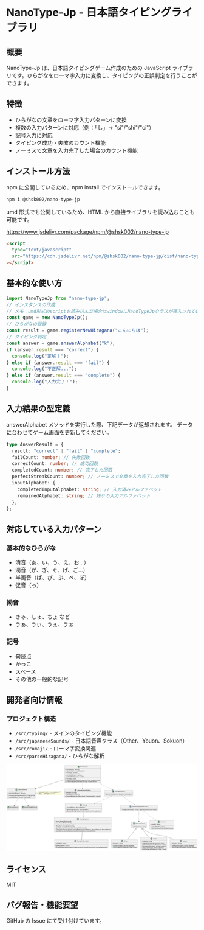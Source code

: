 # NanoType-Jp - 日本語タイピングライブラリ

## 概要

NanoType-Jp は、日本語タイピングゲーム作成のための JavaScript ライブラリです。ひらがなをローマ字入力に変換し、タイピングの正誤判定を行うことができます。

## 特徴

- ひらがなの文章をローマ字入力パターンに変換
- 複数の入力パターンに対応（例：「し」→ "si"/"shi"/"ci"）
- 記号入力に対応
- タイピング成功・失敗のカウント機能
- ノーミスで文章を入力完了した場合のカウント機能

## インストール方法

npm に公開しているため、npm install でインストールできます。

```bash
npm i @shsk002/nano-type-jp
```

umd 形式でも公開しているため、HTML から直接ライブラリを読み込むことも可能です。

https://www.jsdelivr.com/package/npm/@shsk002/nano-type-jp

```html
<script
  type="text/javascript"
  src="https://cdn.jsdelivr.net/npm/@shsk002/nano-type-jp/dist/nano-type-jp.umd.js"
></script>
```

## 基本的な使い方

```typescript
import NanoTypeJp from "nano-type-jp";
// インスタンスの作成
// メモ：umd形式のscriptを読み込んだ場合はwindowにNanoTypeJpクラスが挿入されています
const game = new NanoTypeJp();
// ひらがなの登録
const result = game.registerNewHiragana("こんにちは");
// タイピング判定
const answer = game.answerAlphabet("k");
if (answer.result === "correct") {
  console.log("正解！");
} else if (answer.result === "fail") {
  console.log("不正解...");
} else if (answer.result === "complete") {
  console.log("入力完了！");
}
```

## 入力結果の型定義

answerAlphabet メソッドを実行した際、下記データが返却されます。
データに合わせてゲーム画面を更新してください。

```typescript
type AnswerResult = {
  result: "correct" | "fail" | "complete";
  failCount: number; // 失敗回数
  correctCount: number; // 成功回数
  completedCount: number; // 完了した回数
  perfectStreakCount: number; // ノーミスで文章を入力完了した回数
  inputAlphabet: {
    completedInputAlphabet: string; // 入力済みアルファベット
    remainedAlphabet: string; // 残りの入力アルファベット
  };
};
```

## 対応している入力パターン

### 基本的なひらがな

- 清音（あ、い、う、え、お...）
- 濁音（が、ぎ、ぐ、げ、ご...）
- 半濁音（ぱ、ぴ、ぷ、ぺ、ぽ）
- 促音（っ）

### 拗音

- きゃ、しゅ、ちょ など
- ゔぁ、ゔぃ、ゔぇ、ゔぉ

### 記号

- 句読点
- かっこ
- スペース
- その他の一般的な記号

## 開発者向け情報

### プロジェクト構造

- `/src/typing/` - メインのタイピング機能
- `/src/japaneseSounds/` - 日本語音声クラス（Other、Youon、Sokuon）
- `/src/romaji/` - ローマ字変換関連
- `/src/parseHiragana/` - ひらがな解析

![class diagram](./docs/class.png)

## ライセンス

MIT

## バグ報告・機能要望

GitHub の Issue にて受け付けています。
